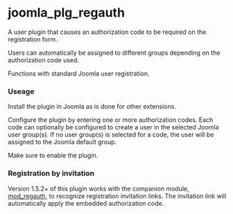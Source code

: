 # joomla_plg_regauth
A user plugin that causes an authorization code to be required on the registration form.  

Users can automatically be assigned to different groups depending on the authorization code used.  

Functions with standard Joomla user registration.  

### Useage
Install the plugin in Joomla as is done for other extensions.  

Configure the plugin by entering one or more authorization codes. Each code can optionally be configured to create a user in the selected Joomla user group(s). If no user group(s) is selected for a code, the user will be assigned to the Joomla default group.  

Make sure to enable the plugin.

### Registration by invitation
Version 1.5.2+ of this plugin works with the companion module, [mod_regauth](https://github.com/ron4mac/joomla_mod_regauth), to recognize registration invitation links. The invitation link will automatically apply the embedded authorization code.
